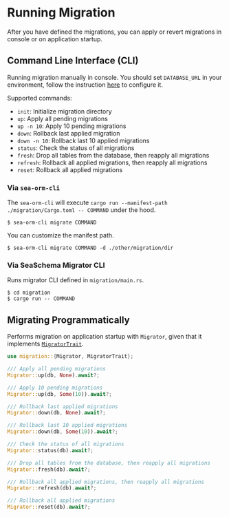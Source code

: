 # Running Migration

After you have defined the migrations, you can apply or revert migrations in console or on application startup.

## Command Line Interface (CLI)

Running migration manually in console. You should set `DATABASE_URL` in your environment, follow the instruction [here](03-generate-entity/01-sea-orm-cli.md#configure-environment) to configure it.

Supported commands:
- `init`: Initialize migration directory
- `up`: Apply all pending migrations
- `up -n 10`: Apply 10 pending migrations
- `down`: Rollback last applied migration
- `down -n 10`: Rollback last 10 applied migrations
- `status`: Check the status of all migrations
- `fresh`: Drop all tables from the database, then reapply all migrations
- `refresh`: Rollback all applied migrations, then reapply all migrations
- `reset`: Rollback all applied migrations

### Via `sea-orm-cli`

The `sea-orm-cli` will execute `cargo run --manifest-path ./migration/Cargo.toml -- COMMAND` under the hood.

```shell
$ sea-orm-cli migrate COMMAND
```

You can customize the manifest path.

```shell
$ sea-orm-cli migrate COMMAND -d ./other/migration/dir
```

### Via SeaSchema Migrator CLI

Runs migrator CLI defined in `migration/main.rs`.

```shell
$ cd migration
$ cargo run -- COMMAND
```

## Migrating Programmatically

Performs migration on application startup with `Migrator`, given that it implements [`MigratorTrait`](https://docs.rs/sea-orm-migration/0.8/sea_orm_migration/migrator/trait.MigratorTrait.html).

```rust title="src/main.rs"
use migration::{Migrator, MigratorTrait};

/// Apply all pending migrations
Migrator::up(db, None).await?;

/// Apply 10 pending migrations
Migrator::up(db, Some(10)).await?;

/// Rollback last applied migrations
Migrator::down(db, None).await?;

/// Rollback last 10 applied migrations
Migrator::down(db, Some(10)).await?;

/// Check the status of all migrations
Migrator::status(db).await?;

/// Drop all tables from the database, then reapply all migrations
Migrator::fresh(db).await?;

/// Rollback all applied migrations, then reapply all migrations
Migrator::refresh(db).await?;

/// Rollback all applied migrations
Migrator::reset(db).await?;
```
